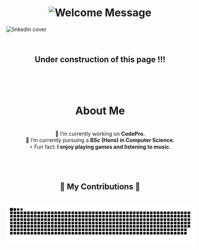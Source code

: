 <h1 align="center">
    <img src="https://readme-typing-svg.herokuapp.com/?font=Righteous&size=35&center=true&vCenter=true&width=1500&height=70&duration=5000&lines=Hi+there!!,+welcome!+🐻‍❄️;🐼Explore+my+projects,+collaborate,+and+let's+build+something+amazing+together!" alt="Welcome Message" />
</h1>


![linkedin cover](https://github.com/user-attachments/assets/9f7a2444-4f7c-4530-a11e-4d41f9163743)

<br/>
<h2 align="center">Under construction of this page !!!</h2>
<br/>
<br/>
<br/>
<h1 align="center">About Me</h1>
<br/>
<div align="center">
    🔭 I’m currently working on <strong>CodePro.</strong><br/>
    🌱 I’m currently pursuing a <strong>BSc (Hons) in Computer Science.</strong><br/>
    ⚡ Fun fact: <strong>I enjoy playing games and listening to music.</strong>
</div>

 
<br/>
<br/>
<br/>

<div align="center">
  <h2>🐍 My Contributions 🐍</h2>
  <br>
<img alt="snake eating my contributions" src="https://raw.githubusercontent.com/Sam1ndaFernando/Sam1ndaFernando/output/github-contribution-grid-snake.svg" />
  
  <br/><br/><br/>
</div>


